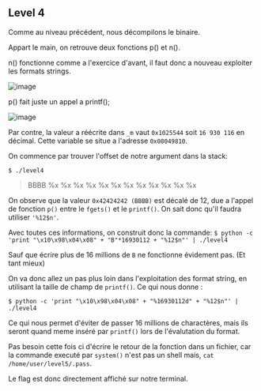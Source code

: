 ## Level 4

Comme au niveau précédent, nous décompilons le binaire.

Appart le main, on retrouve deux fonctions p() et n().

n() fonctionne comme a l'exercice d'avant, il faut donc a nouveau exploiter les
formats strings.

![image](https://user-images.githubusercontent.com/29956389/89816256-84c63f80-db46-11ea-941e-fa91ce5768cc.png)

p() fait juste un appel a printf();

![image](https://user-images.githubusercontent.com/29956389/89816303-9d365a00-db46-11ea-9b3e-8408b9e31d91.png)

Par contre, la valeur a réécrite dans `_m` vaut `0x1025544` soit `16 930 116` en
décimal. Cette variable se situe a l'adresse `0x08049810`.

On commence par trouver l'offset de notre argument dans la stack:

`$ ./level4`
> BBBB %x %x %x %x %x %x %x %x %x %x %x %x

On observe que la valeur `0x42424242 (BBBB)` est décalé de 12, due a l'appel de
fonction `p()` entre le `fgets()` et le `printf()`. On sait donc qu'il faudra utiliser
`'%12$n'`.

Avec toutes ces informations, on construit donc la commande:
`$ python -c 'print "\x10\x98\x04\x08" + "B"*16930112 + "%12$n"' | ./level4`

Sauf que écrire plus de 16 millions de `B` ne fonctionne évidement pas. (Et tant mieux)

On va donc allez un pas plus loin dans l'exploitation des format string, en
utilisant la taille de champ de `printf()`. Ce qui nous donne :

`$ python -c 'print "\x10\x98\x04\x08" + "%16930112d" + "%12$n"' | ./level4`

Ce qui nous permet d'éviter de passer 16 millions de charactères, mais ils seront quand meme inséré par `printf()` lors de l'évalutation du format.

Pas besoin cette fois ci d'écrire le retour de la fonction dans un fichier, car
la commande executé par `system()` n'est pas un shell mais, `cat
/home/user/level5/.pass`.

Le flag est donc directement affiché sur notre terminal.
